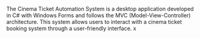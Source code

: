 The Cinema Ticket Automation System is a desktop application developed in C# with Windows Forms and follows the MVC (Model-View-Controller) architecture. 
This system allows users to interact with a cinema ticket booking system through a user-friendly interface.
x